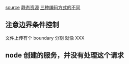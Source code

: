 [source](https://houbean.github.io/2017/02/22/Node-js-HTTP%E6%9C%8D%E5%8A%A1%E5%99%A8%E4%B8%AD%E7%9A%84%E6%96%87%E4%BB%B6%E3%80%81%E5%9B%BE%E7%89%87%E4%B8%8A%E4%BC%A0/)
[静态资源](http://www.dengzhr.com/node-js/1199)
[三种编码方式的不同](https://imququ.com/post/four-ways-to-post-data-in-http.html)


## 注意边界条件控制 
文件上传有个 boundary 分割
就像 XXX

## node 创建的服务，并没有处理这个请求 